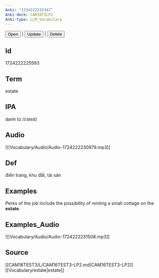 ```yaml
---
Anki: "1724222232347"
Anki-deck: CAM16T3LP2
Anki-type: LLM_Vocabulary
---
```

<button class="anki-btn-open">Open</button> | <button class="anki-btn-update">Update</button> | <button class="anki-btn-delete">Delete</button>

## Id
1724222225593
## Term
estate
## IPA
danh từ /ɪˈsteɪt/
## Audio
 ![[Vocabulary/Audio/Audio-1724222230979.mp3]]
## Def
 điền trang, khu đất, tài sản

## Examples
Perks of the job include the possibility of renting a small cottage on the **estate**. 

## Examples_Audio
![[Vocabulary/Audio/Audio-1724222231508.mp3]]
## Source
 [[CAM16TEST3/L/CAM16TEST3-LP2.md|CAM16TEST3-LP2]] [[Vocabulary/estate|estate]]